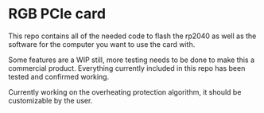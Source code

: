 # RGB PCIe card

This repo contains all of the needed code to flash the rp2040 as well as the software for the computer you want to use the card with.

Some features are a WIP still, more testing needs to be done to make this a commercial product. Everything currently included in this repo has been tested and confirmed working.

Currently working on the overheating protection algorithm, it should be customizable by the user.
